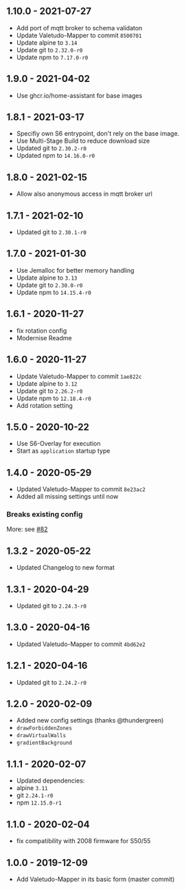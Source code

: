 ## 1.10.0 - 2021-07-27

*  Add port of mqtt broker to schema validaton
*  Update Valetudo-Mapper to commit `8500701`
*  Update alpine to `3.14`
*  Update git to `2.32.0-r0`
*  Update npm to `7.17.0-r0`

## 1.9.0 - 2021-04-02

*  Use ghcr.io/home-assistant for base images


## 1.8.1 - 2021-03-17

*  Specifiy own S6 entrypoint, don't rely on the base image.
*  Use Multi-Stage Build to reduce download size
*  Updated git to `2.30.2-r0`
*  Updated npm to `14.16.0-r0`


## 1.8.0 - 2021-02-15

*  Allow also anonymous access in mqtt broker url


## 1.7.1 - 2021-02-10

*  Updated git to `2.30.1-r0`


## 1.7.0 - 2021-01-30

*  Use Jemalloc for better memory handling
*  Update alpine to `3.13`
*  Update git to `2.30.0-r0`
*  Update npm to `14.15.4-r0`

## 1.6.1 - 2020-11-27

*  fix rotation config
*  Modernise Readme

## 1.6.0 - 2020-11-27

*  Update Valetudo-Mapper to commit `1ae822c`
*  Update alpine to `3.12`
*  Update git to `2.26.2-r0`
*  Update npm to `12.18.4-r0`
*  Add rotation setting


## 1.5.0 - 2020-10-22

*  Use S6-Overlay for execution
*  Start as `application` startup type


## 1.4.0 - 2020-05-29

*  Updated Valetudo-Mapper to commit `8e23ac2`
*  Added all missing settings until now

###  Breaks existing config

More: see [#82](https://hub.fastgit.org/Poeschl/Hassio-Addons/pull/82)


## 1.3.2 - 2020-05-22

*  Updated Changelog to new format


## 1.3.1 - 2020-04-29

*  Updated git to `2.24.3-r0`


## 1.3.0 - 2020-04-16

*  Updated Valetudo-Mapper to commit `4bd62e2`


## 1.2.1 - 2020-04-16

*  Updated git to `2.24.2-r0`


## 1.2.0 - 2020-02-09

*  Added new config settings (thanks @thundergreen)
  * `drawForbiddenZones`
  * `drawVirtualWalls`
  * `gradientBackground`


## 1.1.1 - 2020-02-07

*  Updated dependencies:
  * alpine `3.11`
  * git `2.24.1-r0`
  * npm `12.15.0-r1`


## 1.1.0 - 2020-02-04

*  fix compatibility with 2008 firmware for S50/55


## 1.0.0 - 2019-12-09

*  Add Valetudo-Mapper in its basic form (master commit)
